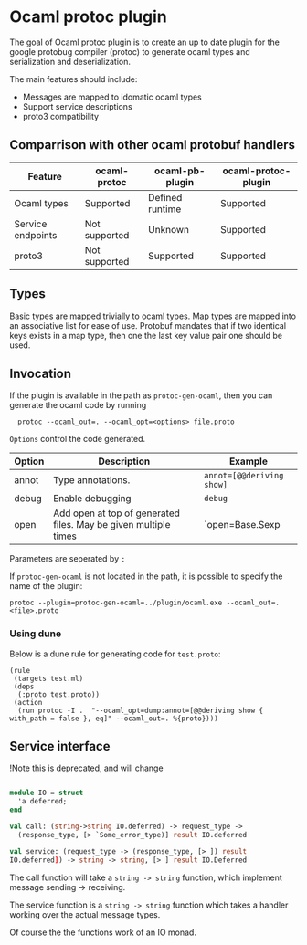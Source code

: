 # Ocaml protoc plugin

The goal of Ocaml protoc plugin is to create an up to date plugin for
the google protobug compiler (protoc) to generate ocaml types and
serialization and deserialization.

The main features should include:
* Messages are mapped to idomatic ocaml types
* Support service descriptions
* proto3 compatibility

## Comparrison with other ocaml protobuf handlers

| Feature           | ocaml-protoc  | ocaml-pb-plugin | ocaml-protoc-plugin |
| -------           | ------------  | --------------- | ------------------- |
| Ocaml types       | Supported     | Defined runtime | Supported           |
| Service endpoints | Not supported | Unknown         | Supported           |
| proto3            | Not supported | Supported       | Supported           |

## Types
Basic types are mapped trivially to ocaml types.
Map types are mapped into an associative list for ease of use.
Protobuf mandates that if two identical keys exists in a map type,
then one the last key value pair one should be used.

## Invocation
If the plugin is available in the path as `protoc-gen-ocaml`, then you
can generate the ocaml code by running

```
  protoc --ocaml_out=. --ocaml_opt=<options> file.proto
```

`Options` control the code generated.

| Option      | Description                         | Example                   |
| ----------- | ------------------------------      | -----------------------   |
| annot       | Type annotations.                   | `annot=[@@deriving show]` |
| debug       | Enable debugging                    | `debug`                   |
| open        | Add open at top of generated files. May be given multiple times | `open=Base.Sexp           |


Parameters are seperated by `:`

If `protoc-gen-ocaml` is not located in the path, it is possible to
specify the name of the plugin:

```
protoc --plugin=protoc-gen-ocaml=../plugin/ocaml.exe --ocaml_out=. <file>.proto
```

### Using dune
Below is a dune rule for generating code for `test.proto`:
```
(rule
 (targets test.ml)
 (deps
  (:proto test.proto))
 (action
  (run protoc -I .  "--ocaml_opt=dump:annot=[@@deriving show { with_path = false }, eq]" --ocaml_out=. %{proto})))
```

## Service interface
!Note this is deprecated, and will change
```ocaml

module IO = struct
  'a deferred;
end

val call: (string->string IO.deferred) -> request_type ->
  (response_type, [> `Some_error_type)] result IO.deferred

val service: (request_type -> (response_type, [> ]) result
IO.deferred]) -> string -> string, [> ] result IO.Deferred

```

The call function will take a `string -> string` function, which
implement message sending -> receiving.

The service function is a `string -> string` function which takes a
handler working over the actual message types.

Of course the the functions work of an IO monad.
